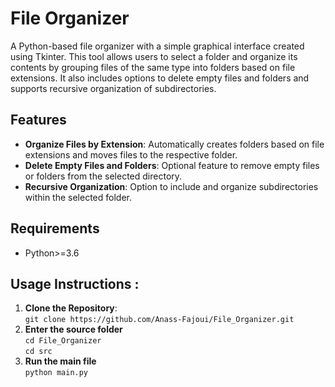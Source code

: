 # File Organizer

A Python-based file organizer with a simple graphical interface created using Tkinter. This tool allows users to select a folder and organize its contents by grouping files of the same type into folders based on file extensions. It also includes options to delete empty files and folders and supports recursive organization of subdirectories.

## Features
- **Organize Files by Extension**: Automatically creates folders based on file extensions and moves files to the respective folder.
- **Delete Empty Files and Folders**: Optional feature to remove empty files or folders from the selected directory.
- **Recursive Organization**: Option to include and organize subdirectories within the selected folder.

## Requirements
- Python>=3.6

## Usage Instructions :
1. **Clone the Repository**:  
   `git clone https://github.com/Anass-Fajoui/File_Organizer.git`
2. **Enter the source folder**  
   `cd File_Organizer`  
   `cd src`
3. **Run the main file**  
   `python main.py`
